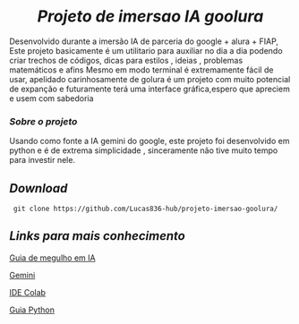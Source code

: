 # <div align="center" >*Projeto de imersao IA goolura* </div>

Desenvolvido durante a imersão IA de parceria do google + alura + FIAP,
Este projeto basicamente é um utilitario para auxiliar no dia a dia podendo criar trechos de códigos, dicas para estilos , ideias , problemas matemáticos e afins
Mesmo em modo terminal é extremamente fácil de usar, apelidado carinhosamente de golura é um projeto com muito potencial de expanção e futuramente terá uma interface gráfica,espero que apreciem e usem com sabedoria 

 ### *Sobre o projeto*
Usando como fonte a IA gemini do google, este projeto foi desenvolvido em python e é de extrema simplicidade , sinceramente não tive muito tempo para investir nele.

## *Download*
     git clone https://github.com/Lucas836-hub/projeto-imersao-goolura/
## *Links para mais conhecimento*
<a href="https://grupoalura.notion.site/Imers-o-IA-Guia-de-Mergulho-41ae5fadd8fd47899167a115e96244d9">Guia de megulho em IA</a>

<a href="https://gemini.google.com/">Gemini</a>

<a href="https://colab.research.google.com/">IDE Colab</a>

<a href="https://www.alura.com.br/artigos/python?_gl=1*1qf920i*_ga*MTQ4MzUzMTA2MS4xNzEzMTQzMjI3*_ga_1EPWSW3PCS*MTcxNTQ2MDAxNS4xMS4xLjE3MTU0NjAwMjguMC4wLjA.*_fplc*c01uaE1UaE9zUUZhQmhYaldQN1dHR04zd1l5YUdrUFpmcHJuOHd6NWtvTllyMjhjWnU2QXNtNnA5UEJDeURzYiUyQkxaJTJCTnRBMFhPblJ3aCUyRiUyQkxuZzJXYndDRk1JMnZoU2ViZlhUMENaVTZaT0MlMkJVV2FSSkZtJTJGaWR4WUt1ZGRBJTNEJTNE">Guia Python</a>

<a href=""></a>
<a href=""></a>
<a href=""></a>
